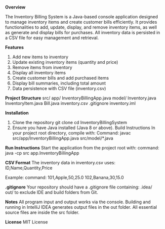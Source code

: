 **Overview**

The Inventory Billing System is a Java-based console application designed to manage inventory items and create customer bills efficiently. It provides functionalities to add, update, display, and remove inventory items, as well as generate and display bills for purchases. All inventory data is persisted in a CSV file for easy management and retrieval.

**Features**
1) Add new items to inventory
2) Update existing inventory items (quantity and price)
3) Remove items from inventory
4) Display all inventory items
5) Create customer bills and add purchased items
6) Display bill summaries, including total amount
7) Data persistence with CSV file (inventory.csv)

**Project Structure**
src/
  app/
    InventoryBillingApp.java
  model/
    Inventory.java
    InventoryItem.java
    Bill.java
inventory.csv
.gitignore
inventory.iml

**Installation**
1. Clone the repository
   git clone <repository-url>
   cd InventoryBillingSystem
2. Ensure you have Java installed (Java 8 or above).
  Build Instructions
  In your project root directory, compile with:
Command:
  javac src/app/InventoryBillingApp.java src/model/*.java

**Run Instructions**
Start the application from the project root with:
command:
  java -cp src app.InventoryBillingApp
  
**CSV Format**
The inventory data in inventory.csv uses:
ID,Name,Quantity,Price

Example:
command:
  101,Apple,50,25.0
  102,Banana,30,15.0

**.gitignore**
Your repository should have a .gitignore file containing:
.idea/
out/
to exclude IDE and build folders from Git.

**Notes**
All program input and output works via the console.
Building and running in IntelliJ IDEA generates output files in the out folder.
All essential source files are inside the src folder.

**License**
MIT License
   


